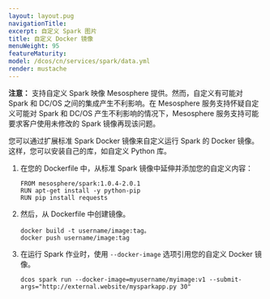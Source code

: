 ```yaml
---
layout: layout.pug
navigationTitle: 
excerpt: 自定义 Spark 图片 
title: 自定义 Docker 镜像
menuWeight: 95
featureMaturity:
model: /dcos/cn/services/spark/data.yml
render: mustache
---
```


<p class="message--note"><strong>注意：</strong> 支持自定义 Spark 映像 Mesosphere 提供。然而，自定义有可能对 Spark 和 DC/OS 之间的集成产生不利影响。在 Mesosphere 服务支持怀疑自定义可能对 Spark 和 DC/OS 产生不利影响的情况下，Mesosphere 服务支持可能要求客户使用未修改的
Spark 镜像再现该问题。</p>

您可以通过扩展标准 Spark Docker 镜像来自定义运行 Spark 的 Docker 镜像。这样，您可以安装自己的库，如自定义 Python 库。

1. 在您的 Dockerfile 中，从标准 Spark 镜像中延伸并添加您的自定义内容：

    ```
    FROM mesosphere/spark:1.0.4-2.0.1
    RUN apt-get install -y python-pip
    RUN pip install requests
    ```

1. 然后，从 Dockerfile 中创建镜像。
    ```
    docker build -t username/image:tag。
    docker push username/image:tag
    ```

1. 在运行 Spark 作业时，使用 `--docker-image` 选项引用您的自定义 Docker 镜像。
    ```
    dcos spark run --docker-image=myusername/myimage:v1 --submit-args="http://external.website/mysparkapp.py 30" 
    ```

